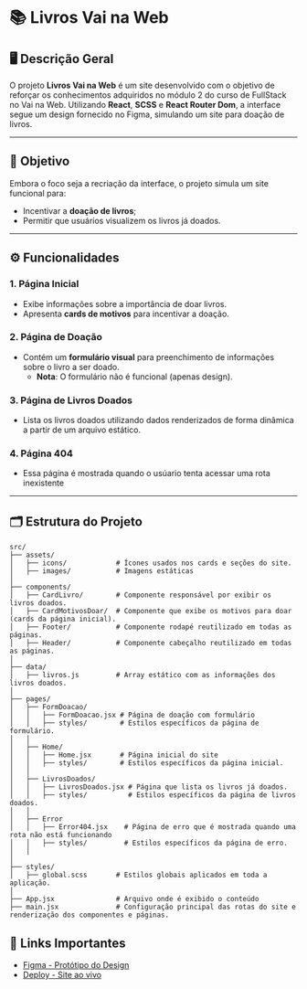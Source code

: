 # 📚 **Livros Vai na Web**

## 🖥️ **Descrição Geral**
O projeto **Livros Vai na Web** é um site desenvolvido com o objetivo de reforçar os conhecimentos adquiridos no módulo 2 do curso de FullStack no Vai na Web. Utilizando **React**, **SCSS** e **React Router Dom**, a interface segue um design fornecido no Figma, simulando um site para doação de livros.

---

## 🎯 **Objetivo**
Embora o foco seja a recriação da interface, o projeto simula um site funcional para:
- Incentivar a **doação de livros**;
- Permitir que usuários visualizem os livros já doados.

---

## ⚙️ **Funcionalidades**
### 1. Página Inicial
- Exibe informações sobre a importância de doar livros.
- Apresenta **cards de motivos** para incentivar a doação.

### 2. Página de Doação
- Contém um **formulário visual** para preenchimento de informações sobre o livro a ser doado.
  - **Nota**: O formulário não é funcional (apenas design).

### 3. Página de Livros Doados
- Lista os livros doados utilizando dados renderizados de forma dinâmica a partir de um arquivo estático.

### 4. Página 404
- Essa página é mostrada quando o usúario tenta acessar uma rota inexistente

---

## 🗂️ **Estrutura do Projeto**

```plaintext
src/
├── assets/
│   ├── icons/            # Ícones usados nos cards e seções do site.
│   ├── images/           # Imagens estáticas
│
├── components/
│   ├── CardLivro/        # Componente responsável por exibir os livros doados.
│   ├── CardMotivosDoar/  # Componente que exibe os motivos para doar (cards da página inicial).
│   ├── Footer/           # Componente rodapé reutilizado em todas as páginas.
│   ├── Header/           # Componente cabeçalho reutilizado em todas as páginas.
│
├── data/
│   ├── livros.js         # Array estático com as informações dos livros doados.
│
├── pages/
│   ├── FormDoacao/
│   │   ├── FormDoacao.jsx # Página de doação com formulário
│   │   ├── styles/        # Estilos específicos da página de formulário.
│   │
│   ├── Home/
│   │   ├── Home.jsx       # Página inicial do site
│   │   ├── styles/        # Estilos específicos da página inicial.
│   │
│   ├── LivrosDoados/
│   │   ├── LivrosDoados.jsx # Página que lista os livros já doados.
│   │   ├── styles/          # Estilos específicos da página de livros doados.
│   │
│   ├── Error
│   │   ├── Error404.jsx    # Página de erro que é mostrada quando uma rota não está funcionando
│   │   ├── styles/         # Estilos específicos da página de erro.
│   │
│
├── styles/
│   ├── global.scss       # Estilos globais aplicados em toda a aplicação.
│
├── App.jsx               # Arquivo onde é exibido o conteúdo
├── main.jsx              # Configuração principal das rotas do site e renderização dos componentes e páginas.

```

## 🔗 Links Importantes
- [Figma - Protótipo do Design](https://www.figma.com/design/MDGn9uI2Ny5Y8sOJWnmfRp/Proposta-Empower?node-id=0-1&node-type=canvas&t=5ZOGhZLQsGD8Muj1-0)
- [Deploy - Site ao vivo](https://livros-vnw-chi.vercel.app/)

